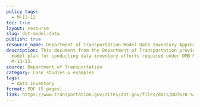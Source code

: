 ```yaml
---
policy_tags:
  - M-13-13
toc: true
layout: resource
slug: dot-model-data
publish: true
resource_name: Department of Transportation Model Data Inventory Approach
description: This document from the Department of Transportation provides a
  model plan for conducting data inventory efforts required under OMB Memorandum
  M-13-13.
source: Department of Transportation
category: Case studies & examples
tags:
  - data inventory
format: PDF (5 pages)
link: https://www.transportation.gov/sites/dot.gov/files/docs/DOT%20-%20OpenData%20-%20Data%20Inventory%20Approach.pdf
---
```

